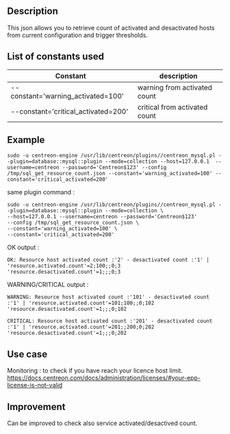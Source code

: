 ## Description ##
This json allows you to retrieve count of activated and desactivated hosts from current configuration and trigger thresholds.

## List of constants used ##
| Constant  | description |
| ------------- | ------------- |
| --constant='warning_activated=100'  | warning from activated count |
| --constant='critical_activated=200'  | critical from activated count  |


## Example ##
````
sudo -u centreon-engine /usr/lib/centreon/plugins//centreon_mysql.pl --plugin=database::mysql::plugin --mode=collection --host=127.0.0.1  --username=centreon --password='Centreon$123' --config /tmp/sql_get_resource_count.json --constant='warning_activated=100' --constant='critical_activated=200'
````
same plugin command :
````
sudo -u centreon-engine /usr/lib/centreon/plugins//centreon_mysql.pl --plugin=database::mysql::plugin --mode=collection \
--host=127.0.0.1 --username=centreon --password='Centreon$123'
--config /tmp/sql_get_resource_count.json \
--constant='warning_activated=100' \
--constant='critical_activated=200'
````
OK output : 

````
OK: Resource host activated count :'2' - desactivated count :'1' | 'resource.activated.count'=2;100;;0;3 'resource.desactivated.count'=1;;;0;3
````

WARNING/CRITICAL output :

````
WARNING: Resource host activated count :'101' - desactivated count :'1' | 'resource.activated.count'=101;100;;0;102 'resource.desactivated.count'=1;;;0;102
````
````
CRITICAL: Resource host activated count :'201' - desactivated count :'1' | 'resource.activated.count'=201;;200;0;202 'resource.desactivated.count'=1;;;0;202
````
## Use case ##

Monitoring : to check if you have reach your licence host limit. 
https://docs.centreon.com/docs/administration/licenses/#your-epp-license-is-not-valid

## Improvement ##

Can be improved to check also service activated/desactived count.
